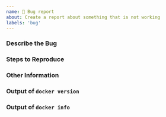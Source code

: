 ```yaml
---
name: 🐞 Bug report
about: Create a report about something that is not working
labels: 'bug'
---
```


<!--
Please keep in mind that the GitHub issue tracker is not intended as a general support forum, but for reporting **non-security** bugs and feature requests.

If you believe you have an issue that affects the SECURITY of the platform, please do NOT create an issue and instead email your issue details to secure@microsoft.com. Your report may be eligible for our [bug bounty](https://www.microsoft.com/en-us/msrc/bounty-dot-net-core) but ONLY if it is reported through email.

For other types of questions, consider using [Stack Overflow](https://stackoverflow.com).
-->

### Describe the Bug

<!-- A clear and concise description of what the bug is. -->

### Steps to Reproduce

<!--
We ❤ code! Include minimal steps to reproduce the problem if possible or point us to a minimalistic repro project hosted in a GitHub repo.

We will close this issue if:
- the repro project you share with us is complex. We can't investigate complex projects, so don't point us to such, please.
- if we are not able to repro the behavior you're reporting
-->

### Other Information

<!--
* Please include any relevant error messages. If possible please include text rather than images (so it shows up in searches).
* Does this issue consistently happen?  Include the conditions which cause the problem to occur.
* Do you know of any workarounds?
-->

### Output of `docker version`

<!-- Paste the output of `docker version` here. -->

### Output of `docker info`

<!-- Paste the output of `docker info` here. -->

<!-- Thanks for taking the time to report this! -->
